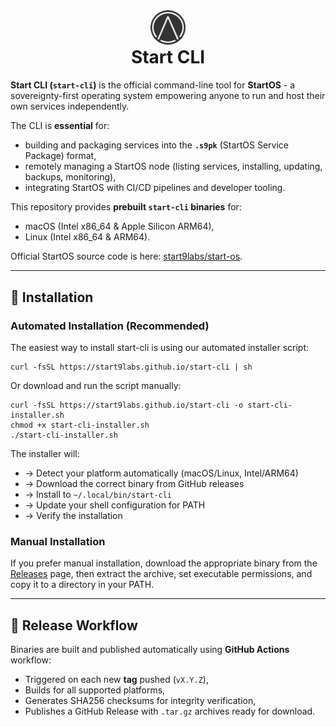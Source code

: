 <div align="center">
  <img src="https://raw.githubusercontent.com/Start9Labs/start-os/refs/heads/master/web/projects/shared/assets/img/icon.png" alt="Project Logo" width="11%" />
  <h1 style="margin-top: 0;">Start CLI</h1>
</div>

**Start CLI (`start-cli`)** is the official command-line tool for **StartOS** - a sovereignty-first operating system empowering anyone to run and host their own services independently.

The CLI is **essential** for:  
- building and packaging services into the **`.s9pk`** (StartOS Service Package) format,  
- remotely managing a StartOS node (listing services, installing, updating, backups, monitoring),  
- integrating StartOS with CI/CD pipelines and developer tooling.  

This repository provides **prebuilt `start-cli` binaries** for:  
- macOS (Intel x86_64 & Apple Silicon ARM64),  
- Linux (Intel x86_64 & ARM64).  

Official StartOS source code is here: [start9labs/start-os](https://github.com/start9labs/start-os).  

---

## 🔧 Installation

### Automated Installation (Recommended)

The easiest way to install start-cli is using our automated installer script:
```
curl -fsSL https://start9labs.github.io/start-cli | sh
```
Or download and run the script manually:
```
curl -fsSL https://start9labs.github.io/start-cli -o start-cli-installer.sh
chmod +x start-cli-installer.sh
./start-cli-installer.sh
```

The installer will:
- → Detect your platform automatically (macOS/Linux, Intel/ARM64)
- → Download the correct binary from GitHub releases
- → Install to `~/.local/bin/start-cli`
- → Update your shell configuration for PATH
- → Verify the installation

### Manual Installation

If you prefer manual installation, download the appropriate binary from the [Releases](https://github.com/Start9Labs/start-cli/releases) page, then extract the archive, set executable permissions, and copy it to a directory in your PATH.

---

## 🔄 Release Workflow

Binaries are built and published automatically using **GitHub Actions** workflow:  

- Triggered on each new **tag** pushed (`vX.Y.Z`),  
- Builds for all supported platforms,  
- Generates SHA256 checksums for integrity verification,  
- Publishes a GitHub Release with `.tar.gz` archives ready for download.  
